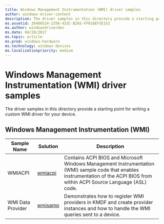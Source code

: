 ```yaml
---
title: Windows Management Instrumentation (WMI) driver samples
author: windows-driver-content
description: The driver samples in this directory provide a starting point for writing a custom WMI driver for your device.
ms.assetid: 26466524-2350-433C-B2A5-FF916EF3E152
ms.author: windowsdriverdev
ms.date: 04/20/2017
ms.topic: article
ms.prod: windows-hardware
ms.technology: windows-devices
ms.localizationpriority: medium
---
```


# Windows Management Instrumentation (WMI) driver samples


The driver samples in this directory provide a starting point for writing a custom WMI driver for your device.

## Windows Management Instrumentation (WMI)


| Sample Name       | Solution                                                   | Description                                                                                                                                                                      |
|-------------------|------------------------------------------------------------|----------------------------------------------------------------------------------------------------------------------------------------------------------------------------------|
| WMIACPI           | [wmiacpi](http://go.microsoft.com/fwlink/p/?LinkId=618006) | Contains ACPI BIOS and Microsoft Windows Management Instrumentation (WMI) sample code that enables instrumentation of the ACPI BIOS from within ACPI Source Language (ASL) code. |
| WMI Data Provider | [wmisamp](http://go.microsoft.com/fwlink/p/?LinkId=618007) | Demonstrates how to register WMI providers in KMDF and create provider instances and how to handle the WMI queries sent to a device.                                             |

 

 

 




